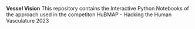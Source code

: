 **Vessel Vision**
This repository contains the Interactive Python Notebooks of the approach used in the competiton HuBMAP - Hacking the Human Vasculature 2023
